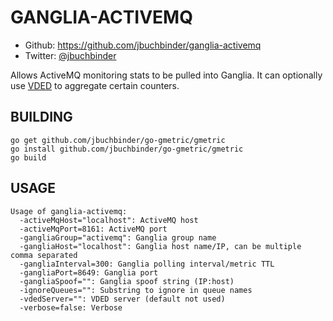 GANGLIA-ACTIVEMQ
================

 * Github: https://github.com/jbuchbinder/ganglia-activemq
 * Twitter: [@jbuchbinder](https://twitter.com/jbuchbinder)

Allows ActiveMQ monitoring stats to be pulled into Ganglia. It can optionally
use [VDED](https://github.com/jbuchbinder/vded) to aggregate certain counters.

BUILDING
--------

```
go get github.com/jbuchbinder/go-gmetric/gmetric
go install github.com/jbuchbinder/go-gmetric/gmetric
go build
```

USAGE
-----

```
Usage of ganglia-activemq:
  -activeMqHost="localhost": ActiveMQ host
  -activeMqPort=8161: ActiveMQ port
  -gangliaGroup="activemq": Ganglia group name
  -gangliaHost="localhost": Ganglia host name/IP, can be multiple comma separated
  -gangliaInterval=300: Ganglia polling interval/metric TTL
  -gangliaPort=8649: Ganglia port
  -gangliaSpoof="": Ganglia spoof string (IP:host)
  -ignoreQueues="": Substring to ignore in queue names
  -vdedServer="": VDED server (default not used)
  -verbose=false: Verbose
```

